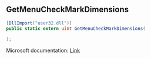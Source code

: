 ## GetMenuCheckMarkDimensions

```csharp
[DllImport("user32.dll")]
public static extern uint GetMenuCheckMarkDimensions(
   
);
```

Microsoft documentation: [Link](https://docs.microsoft.com/en-us/windows/win32/api/winuser/nf-winuser-getmenucheckmarkdimensions)
